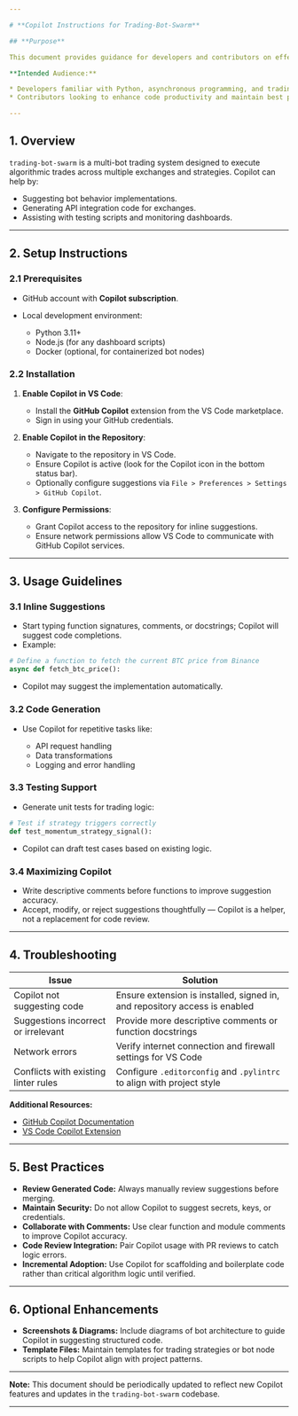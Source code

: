 ```yaml
---

# **Copilot Instructions for Trading-Bot-Swarm**

## **Purpose**

This document provides guidance for developers and contributors on effectively using **GitHub Copilot** within the `trading-bot-swarm` project. Copilot can assist in generating code, suggesting improvements, and accelerating development workflows, particularly for writing trading strategies, bot orchestration logic, and integration scripts.

**Intended Audience:**

* Developers familiar with Python, asynchronous programming, and trading bot concepts.
* Contributors looking to enhance code productivity and maintain best practices while using Copilot.

---
```


## **1. Overview**

`trading-bot-swarm` is a multi-bot trading system designed to execute algorithmic trades across multiple exchanges and strategies. Copilot can help by:

* Suggesting bot behavior implementations.
* Generating API integration code for exchanges.
* Assisting with testing scripts and monitoring dashboards.

---

## **2. Setup Instructions**

### 2.1 Prerequisites

* GitHub account with **Copilot subscription**.
* Local development environment:

  * Python 3.11+
  * Node.js (for any dashboard scripts)
  * Docker (optional, for containerized bot nodes)

### 2.2 Installation

1. **Enable Copilot in VS Code**:

   * Install the **GitHub Copilot** extension from the VS Code marketplace.
   * Sign in using your GitHub credentials.

2. **Enable Copilot in the Repository**:

   * Navigate to the repository in VS Code.
   * Ensure Copilot is active (look for the Copilot icon in the bottom status bar).
   * Optionally configure suggestions via `File > Preferences > Settings > GitHub Copilot`.

3. **Configure Permissions**:

   * Grant Copilot access to the repository for inline suggestions.
   * Ensure network permissions allow VS Code to communicate with GitHub Copilot services.

---

## **3. Usage Guidelines**

### 3.1 Inline Suggestions

* Start typing function signatures, comments, or docstrings; Copilot will suggest code completions.
* Example:

```python
# Define a function to fetch the current BTC price from Binance
async def fetch_btc_price():
```

* Copilot may suggest the implementation automatically.

### 3.2 Code Generation

* Use Copilot for repetitive tasks like:

  * API request handling
  * Data transformations
  * Logging and error handling

### 3.3 Testing Support

* Generate unit tests for trading logic:

```python
# Test if strategy triggers correctly
def test_momentum_strategy_signal():
```

* Copilot can draft test cases based on existing logic.

### 3.4 Maximizing Copilot

* Write descriptive comments before functions to improve suggestion accuracy.
* Accept, modify, or reject suggestions thoughtfully — Copilot is a helper, not a replacement for code review.

---

## **4. Troubleshooting**

| Issue                                | Solution                                                                   |
| ------------------------------------ | -------------------------------------------------------------------------- |
| Copilot not suggesting code          | Ensure extension is installed, signed in, and repository access is enabled |
| Suggestions incorrect or irrelevant  | Provide more descriptive comments or function docstrings                   |
| Network errors                       | Verify internet connection and firewall settings for VS Code               |
| Conflicts with existing linter rules | Configure `.editorconfig` and `.pylintrc` to align with project style      |

**Additional Resources:**

* [GitHub Copilot Documentation](https://docs.github.com/en/copilot)
* [VS Code Copilot Extension](https://marketplace.visualstudio.com/items?itemName=GitHub.copilot)

---

## **5. Best Practices**

* **Review Generated Code:** Always manually review suggestions before merging.
* **Maintain Security:** Do not allow Copilot to suggest secrets, keys, or credentials.
* **Collaborate with Comments:** Use clear function and module comments to improve Copilot accuracy.
* **Code Review Integration:** Pair Copilot usage with PR reviews to catch logic errors.
* **Incremental Adoption:** Use Copilot for scaffolding and boilerplate code rather than critical algorithm logic until verified.

---

## **6. Optional Enhancements**

* **Screenshots & Diagrams:** Include diagrams of bot architecture to guide Copilot in suggesting structured code.
* **Template Files:** Maintain templates for trading strategies or bot node scripts to help Copilot align with project patterns.

---

**Note:** This document should be periodically updated to reflect new Copilot features and updates in the `trading-bot-swarm` codebase.

---
